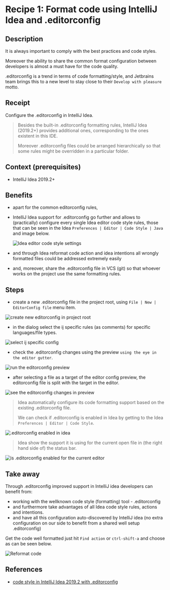 # Recipe 1: Format code using IntelliJ Idea and .editorconfig

## Description

  It is always important to comply with the best practices and code styles.

  Moreover the ability to share the
  common format configuration between developers is almost a must have for the code quality.

  .editorconfig is a trend in terms of code formatting/style, and Jetbrains team brings this to a new level to stay close to their `Develop with pleasure` motto.

## Receipt

  Configure the .editorconfig in IntelliJ Idea.

  > Besides the built-in .editorconfig formatting rules, IntelliJ Idea (2019.2+) provides additional ones, corresponding to the ones existent in this IDE.
  >
  > Moreover .editorconfig files could be arranged hierarchically so that some rules might be overridden in a particular folder.

## Context (prerequisites)

- IntelliJ Idea 2019.2+

## Benefits

- apart for the common editorconfig rules,

- IntelliJ Idea support for .editorconfig go further and allows to (practically) configure every single Idea editor code style rules, those that can be seen in the Idea `Preferences | Editor | Code Style | Java` and image below.

  ![Idea editor code style settings](./images/idea/editorconfig/idea_settings_editor_code_style.png)

- and through Idea reformat code action and idea intentions all wrongly formatted files could be addressed extremely easily

- and, moreover, share the .editorconfig file in VCS (git) so that whoever works on the project use the same formatting rules.

## Steps

  - create a new .editorconfig file in the project root, using `File | New | EditorConfig file` menu item.

  ![create new editorconfig in project root](./images/idea/editorconfig/new&#32;editorconfig.png)

  - in the dialog select the ij specific rules (as comments) for specific languages/file types.

  ![select ij specific config](./images/idea/editorconfig/select&#32;ij&#32;configuration&#32;-&#32;commented.png)

  - check the .editorconfig changes using the preview `using the eye in the editor gutter`.

  ![run the editorconfig preview](images/idea/editorconfig/preview&#32;editorconfig&#32;changes.png)

  - after selecting a file as a target of the editor config preview, the editorconfig file is split with the target in the editor.

  ![see the editorconfig changes in preview](./images/idea/editorconfig/editorconfig&#32;and&#32;preview&#32;side&#32;by&#32;side.png)

  > Idea automatically configure its code formatting support based on the existing .editorconfig file.
  >
  > We can check if .editorconfig is enabled in Idea by getting to the Idea `Preferences | Editor | Code Style`.

  ![.editorconfig enabled in idea](images/idea/editorconfig/enable&#32;editorconfig&#32;support.png)

  > Idea show the support it is using for the current open file in (the right hand side of) the status bar.

  ![is .editorconfig enabled for the current editor](./images/idea/editorconfig/check&#32;if&#32;editorconfig&#32;is&#32;used&#32;by&#32;idea&#32;for&#32;the&#32;current&#32;file.png)

## Take away

Through .editorconfig improved  support in IntelliJ idea developers can benefit from:
  - working with the wellknown code style (formatting) tool - .editorconfig
  - and furthermore take advantages of all Idea code style rules, actions and intentions.
  - and have all this configuration auto-discovered by IntelliJ idea (no extra configuration on our side to benefit from a shared well setup .editorconfig)

Get the code well formatted just hit `Find action` or `ctrl-shift-a` and choose as can be seen below.

![Reformat code](./images/idea/editorconfig/reformat_code_action.png)

## References

  - [code style in IntelliJ Idea 2019.2 with .editorconfig](https://blog.jetbrains.com/idea/2019/06/managing-code-style-on-a-directory-level-with-editorconfig/)
